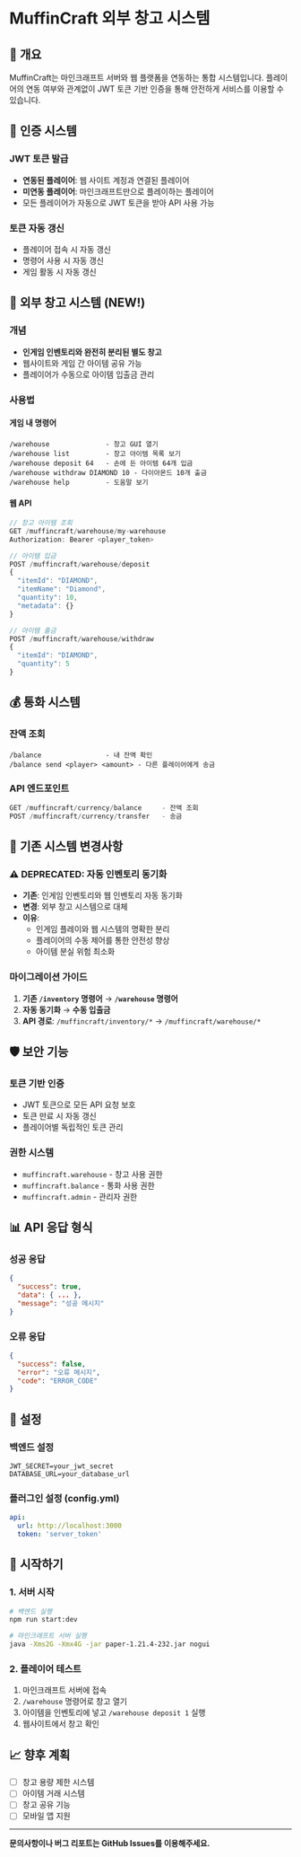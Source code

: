 # MuffinCraft 외부 창고 시스템

## 🎯 개요
MuffinCraft는 마인크래프트 서버와 웹 플랫폼을 연동하는 통합 시스템입니다. 플레이어의 연동 여부와 관계없이 JWT 토큰 기반 인증을 통해 안전하게 서비스를 이용할 수 있습니다.

## 🔐 인증 시스템

### JWT 토큰 발급
- **연동된 플레이어**: 웹 사이트 계정과 연결된 플레이어
- **미연동 플레이어**: 마인크래프트만으로 플레이하는 플레이어
- 모든 플레이어가 자동으로 JWT 토큰을 받아 API 사용 가능

### 토큰 자동 갱신
- 플레이어 접속 시 자동 갱신
- 명령어 사용 시 자동 갱신
- 게임 활동 시 자동 갱신

## 🏦 외부 창고 시스템 (NEW!)

### 개념
- **인게임 인벤토리와 완전히 분리된 별도 창고**
- 웹사이트와 게임 간 아이템 공유 가능
- 플레이어가 수동으로 아이템 입출금 관리

### 사용법

#### 게임 내 명령어
```
/warehouse              - 창고 GUI 열기
/warehouse list         - 창고 아이템 목록 보기  
/warehouse deposit 64   - 손에 든 아이템 64개 입금
/warehouse withdraw DIAMOND 10 - 다이아몬드 10개 출금
/warehouse help         - 도움말 보기
```

#### 웹 API
```typescript
// 창고 아이템 조회
GET /muffincraft/warehouse/my-warehouse
Authorization: Bearer <player_token>

// 아이템 입금
POST /muffincraft/warehouse/deposit
{
  "itemId": "DIAMOND",
  "itemName": "Diamond", 
  "quantity": 10,
  "metadata": {}
}

// 아이템 출금
POST /muffincraft/warehouse/withdraw
{
  "itemId": "DIAMOND",
  "quantity": 5
}
```

## 💰 통화 시스템

### 잔액 조회
```
/balance                - 내 잔액 확인
/balance send <player> <amount> - 다른 플레이어에게 송금
```

### API 엔드포인트
```typescript
GET /muffincraft/currency/balance     - 잔액 조회
POST /muffincraft/currency/transfer   - 송금
```

## 🔄 기존 시스템 변경사항

### ⚠️ DEPRECATED: 자동 인벤토리 동기화
- **기존**: 인게임 인벤토리와 웹 인벤토리 자동 동기화
- **변경**: 외부 창고 시스템으로 대체
- **이유**: 
  - 인게임 플레이와 웹 시스템의 명확한 분리
  - 플레이어의 수동 제어를 통한 안전성 향상
  - 아이템 분실 위험 최소화

### 마이그레이션 가이드
1. **기존 `/inventory` 명령어** → **`/warehouse` 명령어**
2. **자동 동기화** → **수동 입출금**
3. **API 경로**: `/muffincraft/inventory/*` → `/muffincraft/warehouse/*`

## 🛡️ 보안 기능

### 토큰 기반 인증
- JWT 토큰으로 모든 API 요청 보호
- 토큰 만료 시 자동 갱신
- 플레이어별 독립적인 토큰 관리

### 권한 시스템
- `muffincraft.warehouse` - 창고 사용 권한
- `muffincraft.balance` - 통화 사용 권한
- `muffincraft.admin` - 관리자 권한

## 📊 API 응답 형식

### 성공 응답
```json
{
  "success": true,
  "data": { ... },
  "message": "성공 메시지"
}
```

### 오류 응답
```json
{
  "success": false,
  "error": "오류 메시지",
  "code": "ERROR_CODE"
}
```

## 🔧 설정

### 백엔드 설정
```env
JWT_SECRET=your_jwt_secret
DATABASE_URL=your_database_url
```

### 플러그인 설정 (config.yml)
```yaml
api:
  url: http://localhost:3000
  token: 'server_token'
```

## 🚀 시작하기

### 1. 서버 시작
```bash
# 백엔드 실행
npm run start:dev

# 마인크래프트 서버 실행  
java -Xms2G -Xmx4G -jar paper-1.21.4-232.jar nogui
```

### 2. 플레이어 테스트
1. 마인크래프트 서버에 접속
2. `/warehouse` 명령어로 창고 열기
3. 아이템을 인벤토리에 넣고 `/warehouse deposit 1` 실행
4. 웹사이트에서 창고 확인

## 📈 향후 계획

- [ ] 창고 용량 제한 시스템
- [ ] 아이템 거래 시스템  
- [ ] 창고 공유 기능
- [ ] 모바일 앱 지원

---

**문의사항이나 버그 리포트는 GitHub Issues를 이용해주세요.**
